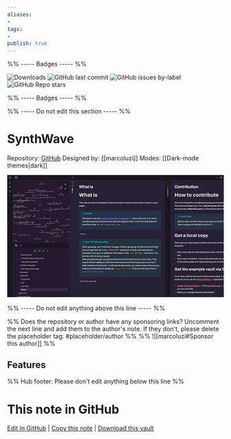 ```yaml
---
aliases:
- 
tags: 
- 
publish: true
---
```


%% ----- Badges ----- %%

![Downloads](https://img.shields.io/badge/downloads-1874-573E7A?style=for-the-badge&logo=)
![GitHub last commit](https://img.shields.io/github/last-commit/marcoluzi/obsidian-synthwave?color=573E7A&label=last%20update&logo=github&style=for-the-badge)
![GitHub issues by-label](https://img.shields.io/github/issues/marcoluzi/obsidian-synthwave/help%20wanted?color=573E7A&logo=github&style=for-the-badge) 
![GitHub Repo stars](https://img.shields.io/github/stars/marcoluzi/obsidian-synthwave?color=573E7A&logo=github&style=for-the-badge)

%% ----- Badges ----- %%

%% ----- Do not edit this section ----- %%

# SynthWave

Repository: [GitHub](https://github.com/marcoluzi/obsidian-synthwave)
Designed by: [[marcoluzi]]
Modes: [[Dark-mode themes|dark]]



![screenshot](https://github.com/marcoluzi/obsidian-synthwave/raw/HEAD/screenshot.jpeg)

%% ----- Do not edit anything above this line ----- %% 

%% Does the repository or author have any sponsoring links? Uncomment the next line and add them to the author's note. If they don't, please delete the placeholder tag: #placeholder/author %%
%% ![[marcoluzi#Sponsor this author]] %%


## Features



%% Hub footer: Please don't edit anything below this line %%

# This note in GitHub

<span class="git-footer">[Edit In GitHub](https://github.dev/obsidian-community/obsidian-hub/blob/main/02%20-%20Community%20Expansions/02.05%20All%20Community%20Expansions/Themes/SynthWave.md "git-hub-edit-note") | [Copy this note](https://raw.githubusercontent.com/obsidian-community/obsidian-hub/main/02%20-%20Community%20Expansions/02.05%20All%20Community%20Expansions/Themes/SynthWave.md "git-hub-copy-note") | [Download this vault](https://github.com/obsidian-community/obsidian-hub/archive/refs/heads/main.zip "git-hub-download-vault") </span>
